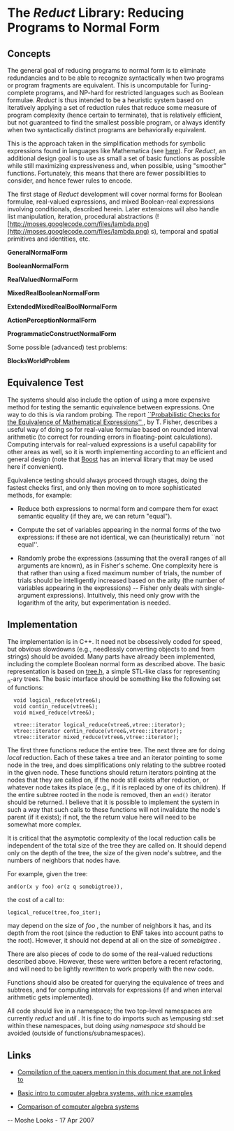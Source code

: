 # The _Reduct_ Library: Reducing Programs to Normal Form #
## Concepts ##
The general goal of reducing programs to normal form is to eliminate
redundancies and to be able to recognize syntactically when two programs or
program fragments are equivalent. This is uncomputable for Turing-complete
programs, and NP-hard for restricted languages such as Boolean
formulae. _Reduct_ is thus intended to be a heuristic system based on
iteratively applying a set of reduction rules that reduce some measure of
program complexity (hence certain to terminate), that is relatively efficient,
but not guaranteed to find the smallest possible program, or always identify
when two syntactically distinct programs are behaviorally equivalent.

This is the approach taken in the simplification methods for symbolic
expressions found in languages like Mathematica
(see [here](http://documents.wolfram.com/mathematica/functions/Simplify)).
For _Reduct_, an additional design goal is to use as small a set of basic
functions as possible while still maximizing expressiveness and, when possible,
using "smoother" functions. Fortunately, this means that there are fewer
possibilities to consider, and hence fewer rules to encode.

The first stage of _Reduct_ development will cover normal forms for Boolean
formulae, real-valued expressions, and mixed Boolean-real expressions involving
conditionals, described herein. Later extensions will also handle list
manipulation, iteration, procedural abstractions (![http://moses.googlecode.com/files/lambda.png](http://moses.googlecode.com/files/lambda.png) s), temporal and
spatial primitives and identities, etc.

**GeneralNormalForm**

**BooleanNormalForm**

**RealValuedNormalForm**

**MixedRealBooleanNormalForm**

**ExtendedMixedRealBoolNormalForm**

**ActionPerceptionNormalForm**

**ProgrammaticConstructNormalForm**

Some possible (advanced) test problems:

**BlocksWorldProblem**

## Equivalence Test ##

The systems should also include the option of using a more expensive method for
testing the semantic equivalence between expressions. One way to do this is via
random probing. The report [``Probabilistic Checks for the Equivalence of Mathematical Expressions'' ](http://www.cse.unl.edu/~sscott/students/tfisher.pdf), by T. Fisher,
describes a useful way of doing so for real-value formulae based on rounded
interval arithmetic (to correct for rounding errors in floating-point
calculations). Computing intervals for real-valued expressions is a useful
capability for other areas as well, so it is worth implementing according to an
efficient and general design (note that [Boost](http://www.boost.org) has an
interval library that may be used here if convenient).

Equivalence testing should always proceed through stages, doing the fastest
checks first, and only then moving on to more sophisticated methods, for
example:

  * Reduce both expressions to normal form and compare them for exact semantic equality (if they are, we can return "equal").

  * Compute the set of variables appearing in the normal forms of the two expressions: if these are not identical, we can (heuristically) return ``not equal''.

  * Randomly probe the expressions (assuming that the overall ranges of all arguments are known), as in Fisher's scheme. One complexity here is that rather than using a fixed maximum number of trials, the number of trials should be intelligently increased based on the arity (the number of variables appearing in the expressions) -- Fisher only deals with single-argument expressions). Intuitively, this need only grow with the logarithm of the arity, but experimentation is needed.

## Implementation ##
The implementation is in C++. It need not be obsessively coded for speed, but
obvious slowdowns (e.g., needlessly converting objects to and from strings)
should be avoided. Many parts have already been implemented, including the
complete Boolean normal form as described above. The basic representation is
based on [tree.h](http://www.aei.mpg.de/~peekas/tree/tree.h), a simple STL-like
class for representing <sub>n</sub>-ary trees. The basic interface should be something
like the following set of functions:
```
  void logical_reduce(vtree&);
  void contin_reduce(vtree&);
  void mixed_reduce(vtree&);

  vtree::iterator logical_reduce(vtree&,vtree::iterator);
  vtree::iterator contin_reduce(vtree&,vtree::iterator);
  vtree::iterator mixed_reduce(vtree&,vtree::iterator);
```

The first three functions reduce the entire tree. The next three are for doing
_local_  reduction. Each of these takes a tree and an iterator pointing to
some node in the tree, and does simplifications only relating to the subtree
rooted in the given node. These functions should return iterators pointing at
the nodes that they are called on, if the node still exists after reduction, or
whatever node takes its place (e.g., if it is replaced by one of its
children). If the entire subtree rooted in the node is removed, then an `end()`
iterator should be returned. I believe that it is possible to implement the
system in such a way that such calls to these functions will not invalidate the
node's parent (if it exists); if not, the the return value here will need to be
somewhat more complex.

It is critical that the asymptotic complexity of the local reduction calls be
independent of the total size of the tree they are called on. It should depend
only on the depth of the tree, the size of the given node's subtree, and the
numbers of neighbors that nodes have.

For example, given the tree:
```
and(or(x y foo) or(z q somebigtree)),
```
the cost of a call to:
```
logical_reduce(tree,foo_iter);
```
may depend on the size of _foo_ , the number of neighbors it has, and its
depth from the root (since the reduction to ENF takes into account paths to the
root). However, it should not depend at all on the size of _somebigtree_ .

There are also pieces of code to do some of the real-valued reductions
described above. However, these were written before a recent refactoring, and
will need to be lightly rewritten to work properly with the new code.

Functions should also be created for querying the equivalence of trees and
subtrees, and for computing intervals for expressions (if and when interval
arithmetic gets implemented).

All code should live in a namespace; the two top-level namespaces are currently
_reduct_  and _util_ . It is fine to do imports such as \empusing
std::set within these namespaces, but doing _using namespace std_  should
be avoided (outside of functions/subnamespaces).

## Links ##
  * [Compilation of the papers mention in this document that are not linked to](http://www.metacog.org/reducto_background.tgz)

  * [Basic intro to computer algebra systems, with nice examples](http://www.math.wpi.edu/IQP/BVCalcHist/calc5.htm)

  * [Comparison of computer algebra systems](http://en.wikipedia.org/wiki/Comparison_of_computer_algebra_systems)


-- Moshe Looks - 17 Apr 2007